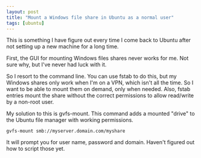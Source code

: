 ```yaml
---
layout: post
title: "Mount a Windows file share in Ubuntu as a normal user"
tags: [ubuntu]
---
```


This is something I have figure out every time I come back to Ubuntu after not setting up a new machine for a long time.

First, the GUI for mounting Windows files shares never works for me. Not sure why, but I've never had luck with it.

So I resort to the command line. You can use fstab to do this, but my Windows shares only work when I'm on a VPN, which isn't all the time. So I want to be able to mount them on demand, only when needed. Also, fstab entries mount the share without the correct permissions to allow read/write by a non-root user.

My solution to this is gvfs-mount. This command adds a mounted "drive" to the Ubuntu file manager with working permissions.

    gvfs-mount smb://myserver.domain.com/myshare

It will prompt you for user name, password and domain. Haven't figured out how to script those yet. 

